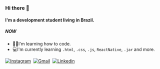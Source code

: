 ### Hi there 👋

#### I'm a development student living in Brazil.

##### NOW

- 👨‍🎓I'm learning how to code.
- 💻I'm currently learning `.html`, `.css`, `.js`, `ReactNative`, `.jar` and more.

[![Instagram](https://img.shields.io/badge/Instagram-E4405F?style=for-the-badge&logo=instagram&logoColor=white)](https://www.instagram.com/llucascorreaa/)&nbsp;
[![Gmail](https://img.shields.io/badge/Gmail-D14836?style=for-the-badge&logo=gmail&logoColor=white)](https://mail.google.com/mail/u/0/?fs=1&to=lucascagostinho@gmail.com&su=Contato+-+via+perfil+github&body=Ol%C3%A1+Lucas+Tudo+bem?&tf=cm)&nbsp;
[![Linkedin](https://img.shields.io/badge/LinkedIn-0077B5?style=for-the-badge&logo=linkedin&logoColor=white)](https://www.linkedin.com/in/lucas-corr%C3%AAa-agostinho-a6491223a/)&nbsp;
